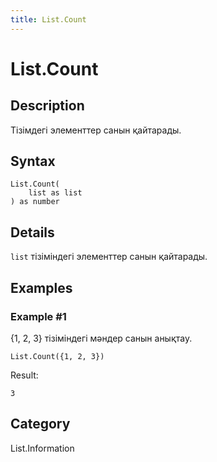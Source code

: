 ```yaml
---
title: List.Count
---
```


# List.Count


## Description

Тізімдегі элементтер санын қайтарады.


## Syntax

```powerquery
List.Count(
    list as list
) as number
```


## Details

<code>list</code> тізіміндегі элементтер санын қайтарады.


## Examples

### Example #1 
\{1, 2, 3} тізіміндегі мәндер санын анықтау.
```powerquery
List.Count({1, 2, 3})
```

Result: 
```powerquery
3
```




## Category
List.Information
